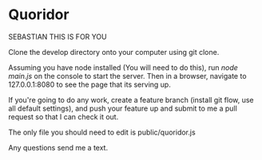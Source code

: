 Quoridor
========

SEBASTIAN THIS IS FOR YOU

Clone the develop directory onto your computer using git clone.

Assuming you have node installed (You will need to do this), run *node main.js* on the console to start the server.
Then in a browser, navigate to 127.0.0.1:8080 to see the page that its serving up.

If you're going to do any work, create a feature branch (install git flow, use all default settings), and push your feature up and submit to me a pull request so that I can check it out. 

The only file you should need to edit is public/quoridor.js

Any questions send me a text.
